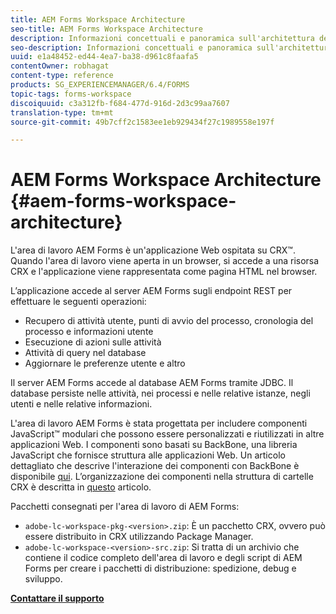 ```yaml
---
title: AEM Forms Workspace Architecture
seo-title: AEM Forms Workspace Architecture
description: Informazioni concettuali e panoramica sull'architettura dell'area di lavoro LiveCycle AEM Forms.
seo-description: Informazioni concettuali e panoramica sull'architettura dell'area di lavoro LiveCycle AEM Forms.
uuid: e1a48452-ed44-4ea7-ba38-d961c8faafa5
contentOwner: robhagat
content-type: reference
products: SG_EXPERIENCEMANAGER/6.4/FORMS
topic-tags: forms-workspace
discoiquuid: c3a312fb-f684-477d-916d-2d3c99aa7607
translation-type: tm+mt
source-git-commit: 49b7cff2c1583ee1eb929434f27c1989558e197f

---
```



# AEM Forms Workspace Architecture {#aem-forms-workspace-architecture}

L&#39;area di lavoro AEM Forms è un&#39;applicazione Web ospitata su CRX™. Quando l&#39;area di lavoro viene aperta in un browser, si accede a una risorsa CRX e l&#39;applicazione viene rappresentata come pagina HTML nel browser.

L’applicazione accede al server AEM Forms sugli endpoint REST per effettuare le seguenti operazioni:

* Recupero di attività utente, punti di avvio del processo, cronologia del processo e informazioni utente
* Esecuzione di azioni sulle attività
* Attività di query nel database
* Aggiornare le preferenze utente e altro

Il server AEM Forms accede al database AEM Forms tramite JDBC. Il database persiste nelle attività, nei processi e nelle relative istanze, negli utenti e nelle relative informazioni.

L&#39;area di lavoro AEM Forms è stata progettata per includere componenti JavaScript™ modulari che possono essere personalizzati e riutilizzati in altre applicazioni Web. I componenti sono basati su BackBone, una libreria JavaScript che fornisce struttura alle applicazioni Web. Un articolo dettagliato che descrive l&#39;interazione dei componenti con BackBone è disponibile [qui](/help/forms/using/backbone-interaction.md). L’organizzazione dei componenti nella struttura di cartelle CRX è descritta in [questo](/help/forms/using/folder-structure.md) articolo.

Pacchetti consegnati per l&#39;area di lavoro di AEM Forms:

* `adobe-lc-workspace-pkg-<version>.zip`: È un pacchetto CRX, ovvero può essere distribuito in CRX utilizzando Package Manager.
* `adobe-lc-workspace-<version>-src.zip`: Si tratta di un archivio che contiene il codice completo dell&#39;area di lavoro e degli script di AEM Forms per creare i pacchetti di distribuzione: spedizione, debug e sviluppo.

**[Contattare il supporto](https://www.adobe.com/account/sign-in.supportportal.html)**
